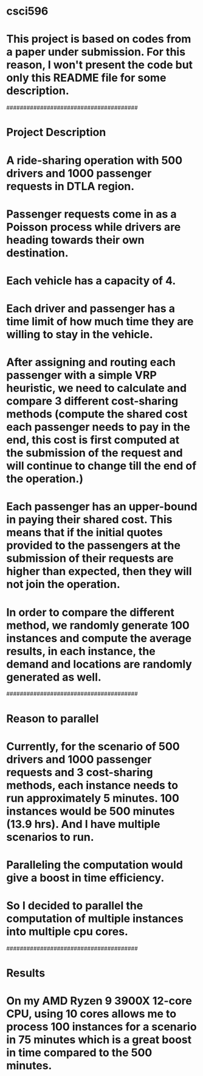 # csci596
# This project is based on codes from a paper under submission. For this reason, I won't present the code but only this README file for some description.
#######################################
# Project Description
# A ride-sharing operation with 500 drivers and 1000 passenger requests in DTLA region.
# Passenger requests come in as a Poisson process while drivers are heading towards their own destination.
# Each vehicle has a capacity of 4.
# Each driver and passenger has a time limit of how much time they are willing to stay in the vehicle.
# After assigning and routing each passenger with a simple VRP heuristic, we need to calculate and compare 3 different cost-sharing methods (compute the shared cost each passenger needs to pay in the end, this cost is first computed at the submission of the request and will continue to change till the end of the operation.)
# Each passenger has an upper-bound in paying their shared cost. This means that if the initial quotes provided to the passengers at the submission of their requests are higher than expected, then they will not join the operation.
# In order to compare the different method, we randomly generate 100 instances and compute the average results, in each instance, the demand and locations are randomly generated as well.
#######################################
# Reason to parallel
# Currently, for the scenario of 500 drivers and 1000 passenger requests and 3 cost-sharing methods, each instance needs to run approximately 5 minutes. 100 instances would be 500 minutes (13.9 hrs). And I have multiple scenarios to run.
# Paralleling the computation would give a boost in time efficiency.
# So I decided to parallel the computation of multiple instances into multiple cpu cores.
#######################################
# Results
# On my AMD Ryzen 9 3900X 12-core CPU, using 10 cores allows me to process 100 instances for a scenario in 75 minutes which is a great boost in time compared to the 500 minutes.
